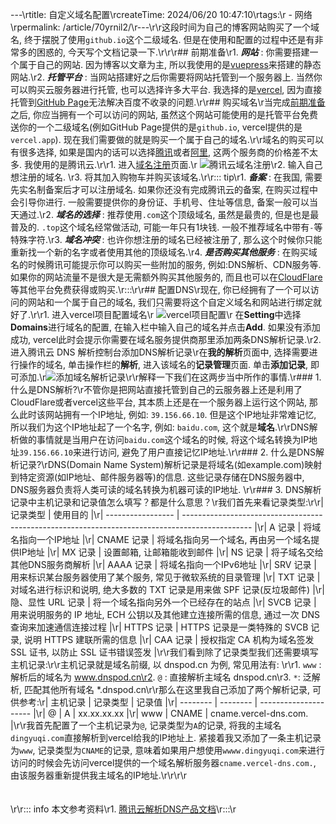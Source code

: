 ---\rtitle: 自定义域名配置\rcreateTime: 2024/06/20 10:47:10\rtags:\r  - 网络\rpermalink: /article/70yrnil2/\r---\r\r这段时间为自己的博客网站购买了一个域名, 终于摆脱了使用`github.io`这个二级域名. 但是在使用和配置的过程中还是有非常多的困惑的, 今天写个文档记录一下.\r<!-- more -->\r\r## 前期准备\r1. ***网站*** : 你需要搭建一个属于自己的网站. 因为博客以文章为主, 所以我使用的是[vuepress](https://vuepress.vuejs.org/)来搭建的静态网站.\r2. ***托管平台*** : 当网站搭建好之后你需要将网站托管到一个服务器上. 当然你可以购买云服务器进行托管, 也可以选择许多大平台. 我选择的是[vercel](https://vercel.com/), 因为直接托管到[GitHub Page](https://docs.github.com/zh/pages/getting-started-with-github-pages)无法解决百度不收录的问题.\r\r## 购买域名\r当完成[前期准备](#前期准备)之后, 你应当拥有一个可以访问的网站, 虽然这个网站可能使用的是托管平台免费送你的一个二级域名(例如GitHub Page提供的是`github.io`, vercel提供的是`vercel.app`). 现在我们需要做的就是购买一个属于自己的域名.\r\r域名的购买可以有很多选择, 如果是国内的话可以选择[腾讯](https://cloud.tencent.com/)或者[阿里](https://cn.aliyun.com/), 这两个服务商的价格差不太多. 我使用的是腾讯云.\r\r1. 进入[域名注册](https://dnspod.cloud.tencent.com/)页面.\r   ![腾讯云域名注册](/screen_shot/Snipaste_2024-06-20_11-11-44.png)\r2. 输入自己想注册的域名. \r3. 将其加入购物车并购买该域名.\r\r::: tip\r1. ***备案*** : 在我国, 需要先实名制备案后才可以注册域名. 如果你还没有完成腾讯云的备案, 在购买过程中会引导你进行. 一般需要提供你的身份证、手机号、住址等信息, 备案一般可以当天通过.\r2. ***域名的选择*** : 推荐使用`.com`这个顶级域名, 虽然是最贵的, 但是也是最普及的. `.top`这个域名经常做活动, 可能一年只有1块钱. 一般不推荐域名中带有`-`等特殊字符.\r3. ***域名冲突*** : 也许你想注册的域名已经被注册了, 那么这个时候你只能重新找一个新的名字或者使用其他的顶级域名.\r4. ***是否购买其他服务*** : 在购买域名的时候腾讯可能提示你可以购买一些附加的服务, 例如:DNS解析、CDN服务等. 如果你的网站流量不是很大是无需额外购买其他服务的, 而且也可以在[CloudFlare](https://www.cloudflare.com/zh-cn/)等其他平台免费获得或购买.\r:::\r\r## 配置DNS\r现在, 你已经拥有了一个可以访问的网站和一个属于自己的域名, 我们只需要将这个自定义域名和网站进行绑定就好了.\r\r1. 进入vercel项目配置域名\r   ![vercel项目配置](/screen_shot/Snipaste_2024-06-20_11-36-49.png "vercel项目配置")\r   在**Setting**中选择**Domains**进行域名的配置, 在输入栏中输入自己的域名并点击**Add**. 如果没有添加成功, vercel此时会提示你需要在域名服务提供商那里添加两条DNS解析记录.\r2. 进入腾讯云 DNS 解析控制台添加DNS解析记录\r在**我的解析**页面中, 选择需要进行操作的域名, 单击操作栏的**解析**, 进入该域名的**记录管理**页面. 单击**添加记录**, 即可添加.\r![添加域名解析记录](/screen_shot/Snipaste_2024-06-20_14-40-46.png "添加域名解析记录")\r\r解释一下我们在这两步当中所作的事情.\r### 1. 什么是DNS解析?\r不管你是把网站直接托管到自己的云服务器上还是利用了CloudFlare或者vercel这些平台, 其本质上还是在一个服务器上运行这个网站, 那么此时该网站拥有一个IP地址, 例如: `39.156.66.10`. 但是这个IP地址非常难记忆, 所以我们为这个IP地址起了一个名字, 例如: `baidu.com`, 这个就是**域名**.\r\rDNS解析做的事情就是当用户在访问`baidu.com`这个域名的时候, 将这个域名转换为IP地址`39.156.66.10`来进行访问, 避免了用户直接记忆IP地址.\r\r### 2. 什么是DNS解析记录?\rDNS(Domain Name System)解析记录是将域名(如example.com)映射到特定资源(如IP地址、邮件服务器等)的信息. 这些记录存储在DNS服务器中, DNS服务器负责将人类可读的域名转换为机器可读的IP地址. \r\r### 3. DNS解析记录中主机记录和记录值怎么填写？都是什么意思？\r我们首先来看记录类型:\r\r| 记录类型          | 使用目的                                                                                        |\r| ----------------- | ----------------------------------------------------------------------------------------------- |\r| A 记录            | 将域名指向一个IP地址                                                                            |\r| CNAME 记录        | 将域名指向另一个域名, 再由另一个域名提供IP地址                                                  |\r| MX 记录           | 设置邮箱, 让邮箱能收到邮件                                                                      |\r| NS 记录           | 将子域名交给其他DNS服务商解析                                                                   |\r| AAAA 记录         | 将域名指向一个IPv6地址                                                                          |\r| SRV 记录          | 用来标识某台服务器使用了某个服务, 常见于微软系统的目录管理                                      |\r| TXT 记录          | 对域名进行标识和说明, 绝大多数的 TXT 记录是用来做 SPF 记录(反垃圾邮件)                          |\r| 隐、显性 URL 记录 | 将一个域名指向另外一个已经存在的站点                                                            |\r| SVCB 记录         | 用来说明服务的 IP 地址, ECH 公钥以及其他建立连接所需的信息, 通过一次 DNS 查询来加速通信连接过程 |\r| HTTPS 记录        | HTTPS 记录是一类特殊的 SVCB 记录, 说明 HTTPS 建联所需的信息                                     |\r| CAA 记录          | 授权指定 CA 机构为域名签发 SSL 证书, 以防止 SSL 证书错误签发                                    |\r\r我们看到除了记录类型我们还需要填写主机记录:\r\r主机记录就是域名前缀, 以 dnspod.cn 为例, 常见用法有: \r\r1. `www` : 解析后的域名为 www.dnspod.cn\r2. `@` : 直接解析主域名 dnspod.cn\r3. `*`: 泛解析, 匹配其他所有域名 *.dnspod.cn\r\r那么在这里我自己添加了两个解析记录, 可供参考:\r| 主机记录 | 记录类型 | 记录值                |\r| -------- | -------- | --------------------- |\r| @        | A        | xx.xx.xx.xx           |\r| www     | CNAME    | cname.vercel-dns.com. |\r\r我首先配置了一个主机记录为`@`, 记录类型为`A`的记录, 将我的主域名`dingyuqi.com`直接解析到vercel给我的IP地址上. 紧接着我又添加了一条主机记录为`www`, 记录类型为`CNAME`的记录, 意味着如果用户想使用`wwww.dingyuqi.com`来进行访问的时候会先访问vercel提供的一个域名解析服务器`cname.vercel-dns.com.`, 由该服务器重新提供我主域名的IP地址.\r\r\r\r<br /><br /><br />\r\r::: info 本文参考资料\r1. [腾讯云解析DNS产品文档](https://cloud.tencent.com/document/product/302/38661)\r:::\r